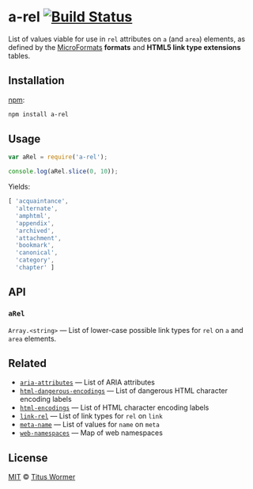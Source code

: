 # a-rel [![Build Status][travis-badge]][travis]

List of values viable for use in `rel` attributes on `a`
(and `area`) elements, as defined by the [MicroFormats][extensions] **formats**
and **HTML5 link type extensions** tables.

## Installation

[npm][]:

```bash
npm install a-rel
```

## Usage

```javascript
var aRel = require('a-rel');

console.log(aRel.slice(0, 10));
```

Yields:

```js
[ 'acquaintance',
  'alternate',
  'amphtml',
  'appendix',
  'archived',
  'attachment',
  'bookmark',
  'canonical',
  'category',
  'chapter' ]
```

## API

### `aRel`

`Array.<string>` — List of lower-case possible link types for `rel`
on `a` and `area` elements.

## Related

*   [`aria-attributes`](https://github.com/wooorm/aria-attributes)
    — List of ARIA attributes
*   [`html-dangerous-encodings`](https://github.com/wooorm/html-dangerous-encodings)
    — List of dangerous HTML character encoding labels
*   [`html-encodings`](https://github.com/wooorm/html-encodings)
    — List of HTML character encoding labels
*   [`link-rel`](https://github.com/wooorm/link-rel)
    — List of link types for `rel` on `link`
*   [`meta-name`](https://github.com/wooorm/meta-name)
    — List of values for `name` on `meta`
*   [`web-namespaces`](https://github.com/wooorm/web-namespaces)
    — Map of web namespaces

## License

[MIT][license] © [Titus Wormer][author]

<!-- Definitions -->

[travis-badge]: https://img.shields.io/travis/wooorm/a-rel.svg

[travis]: https://travis-ci.org/wooorm/a-rel

[npm]: https://docs.npmjs.com/cli/install

[license]: LICENSE

[author]: http://wooorm.com

[extensions]: http://microformats.org/wiki/existing-rel-values
